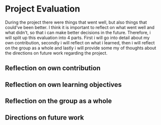 <h1>Project Evaluation</h1>

During the project there were things that went well, but also things that could've been better. I think it is important to reflect on what went well and what didn't, so that i can make better decisions in the future. Therefore, i will split up this evaluation into 4 parts. First i will go into detail about my own contribution, secondly i will reflect on what i learned, then i will reflect on the group as a whole and lastly i will provide some my of thoughts about the directions on future work regarding the project.

<h2>Reflection on own contribution</h2>



<h2>Reflection on own learning objectives</h2>



<h2>Reflection on the group as a whole</h2>



<h2>Directions on future work</h2>

